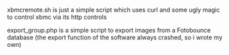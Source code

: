 xbmcremote.sh is just a simple script which uses curl and some ugly magic to control xbmc via its http controls

export_group.php is a simple script to export images from a Fotobounce database (the export function of the software always crashed, so i wrote my own)
